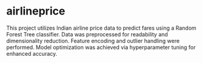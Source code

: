 # airlineprice
This project utilizes Indian airline price data to predict fares using a Random Forest Tree classifier. Data was preprocessed for readability and dimensionality reduction. Feature encoding and outlier handling were performed. Model optimization was achieved via hyperparameter tuning for enhanced accuracy.
